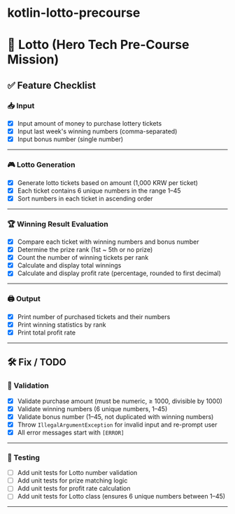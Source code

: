 # kotlin-lotto-precourse

# 🎯 Lotto (Hero Tech Pre-Course Mission)

## ✅ Feature Checklist

### 📥 Input

- [x] Input amount of money to purchase lottery tickets
- [x] Input last week's winning numbers (comma-separated)
- [x] Input bonus number (single number)

---

### 🎮 Lotto Generation

- [x] Generate lotto tickets based on amount (1,000 KRW per ticket)
- [x] Each ticket contains 6 unique numbers in the range 1–45
- [x] Sort numbers in each ticket in ascending order

---

### 🏆 Winning Result Evaluation

- [x] Compare each ticket with winning numbers and bonus number
- [x] Determine the prize rank (1st ~ 5th or no prize)
- [x] Count the number of winning tickets per rank
- [x] Calculate and display total winnings
- [x] Calculate and display profit rate (percentage, rounded to first decimal)

---

### 🖨 Output

- [x] Print number of purchased tickets and their numbers
- [x] Print winning statistics by rank
- [x] Print total profit rate

---

## 🛠 Fix / TODO

### 🚫 Validation

- [x] Validate purchase amount (must be numeric, ≥ 1000, divisible by 1000)
- [x] Validate winning numbers (6 unique numbers, 1–45)
- [x] Validate bonus number (1–45, not duplicated with winning numbers)
- [x] Throw `IllegalArgumentException` for invalid input and re-prompt user
- [x] All error messages start with `[ERROR]`

---

### 🧪 Testing

- [ ] Add unit tests for Lotto number validation
- [ ] Add unit tests for prize matching logic
- [ ] Add unit tests for profit rate calculation
- [ ] Add unit tests for Lotto class (ensures 6 unique numbers between 1–45)

---